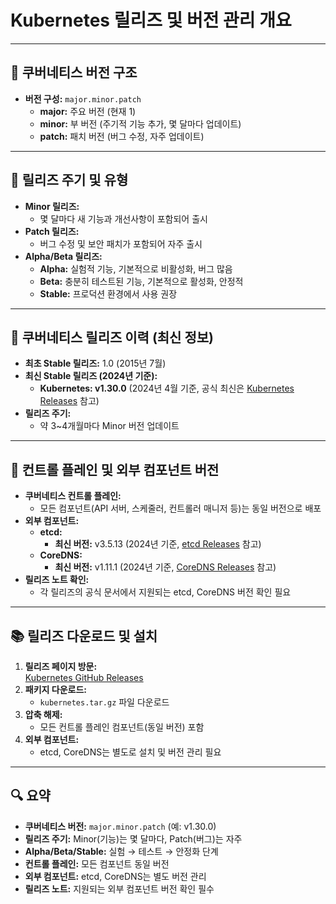 # Kubernetes 릴리즈 및 버전 관리 개요

---

## 📌 **쿠버네티스 버전 구조**

- **버전 구성:** `major.minor.patch`
  - **major:** 주요 버전 (현재 1)
  - **minor:** 부 버전 (주기적 기능 추가, 몇 달마다 업데이트)
  - **patch:** 패치 버전 (버그 수정, 자주 업데이트)

---

## 🚀 **릴리즈 주기 및 유형**

- **Minor 릴리즈:**  
  - 몇 달마다 새 기능과 개선사항이 포함되어 출시
- **Patch 릴리즈:**  
  - 버그 수정 및 보안 패치가 포함되어 자주 출시
- **Alpha/Beta 릴리즈:**  
  - **Alpha:** 실험적 기능, 기본적으로 비활성화, 버그 많음
  - **Beta:** 충분히 테스트된 기능, 기본적으로 활성화, 안정적
  - **Stable:** 프로덕션 환경에서 사용 권장

---

## 📅 **쿠버네티스 릴리즈 이력 (최신 정보)**

- **최초 Stable 릴리즈:** 1.0 (2015년 7월)
- **최신 Stable 릴리즈 (2024년 기준):**
  - **Kubernetes: v1.30.0** (2024년 4월 기준, 공식 최신은 [Kubernetes Releases](https://github.com/kubernetes/kubernetes/releases) 참고)
- **릴리즈 주기:**  
  - 약 3~4개월마다 Minor 버전 업데이트

---

## 🧩 **컨트롤 플레인 및 외부 컴포넌트 버전**

- **쿠버네티스 컨트롤 플레인:**  
  - 모든 컴포넌트(API 서버, 스케줄러, 컨트롤러 매니저 등)는 동일 버전으로 배포
- **외부 컴포넌트:**  
  - **etcd:**  
    - **최신 버전:** v3.5.13 (2024년 기준, [etcd Releases](https://github.com/etcd-io/etcd/releases) 참고)
  - **CoreDNS:**  
    - **최신 버전:** v1.11.1 (2024년 기준, [CoreDNS Releases](https://github.com/coredns/coredns/releases) 참고)
- **릴리즈 노트 확인:**  
  - 각 릴리즈의 공식 문서에서 지원되는 etcd, CoreDNS 버전 확인 필요

---

## 📚 **릴리즈 다운로드 및 설치**

1. **릴리즈 페이지 방문:**  
   [Kubernetes GitHub Releases](https://github.com/kubernetes/kubernetes/releases)
2. **패키지 다운로드:**  
   - `kubernetes.tar.gz` 파일 다운로드
3. **압축 해제:**  
   - 모든 컨트롤 플레인 컴포넌트(동일 버전) 포함
4. **외부 컴포넌트:**  
   - etcd, CoreDNS는 별도로 설치 및 버전 관리 필요

---

## 🔍 **요약**

- **쿠버네티스 버전:** `major.minor.patch` (예: v1.30.0)
- **릴리즈 주기:** Minor(기능)는 몇 달마다, Patch(버그)는 자주
- **Alpha/Beta/Stable:** 실험 → 테스트 → 안정화 단계
- **컨트롤 플레인:** 모든 컴포넌트 동일 버전
- **외부 컴포넌트:** etcd, CoreDNS는 별도 버전 관리
- **릴리즈 노트:** 지원되는 외부 컴포넌트 버전 확인 필수
